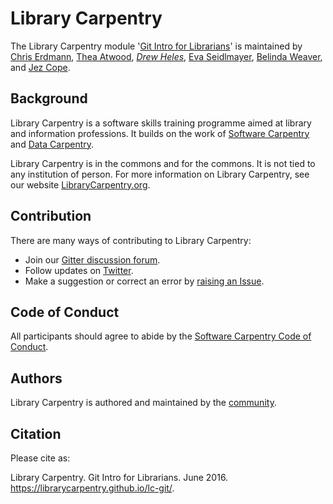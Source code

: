 # Library Carpentry

The Library Carpentry module '[Git Intro for Librarians](https://librarycarpentry.github.io/lc-git/)' is maintained by [Chris Erdmann](https://github.com/libcce), [Thea Atwood](https://github.com/tpatwood), *[Drew Heles](https://github.com/dheles)*, [Eva Seidlmayer](https://github.com/EvaSeidlmayer), [Belinda Weaver](https://github.com/weaverbel), and [Jez Cope](https://github.com/jezcope).

## Background

Library Carpentry is a software skills training programme aimed at library and information professions. It builds on the work of [Software Carpentry](https://software-carpentry.org/) and [Data Carpentry](https://datacarpentry.org/).

Library Carpentry is in the commons and for the commons. It is not tied to any institution of person. For more information on Library Carpentry, see our website [LibraryCarpentry.org](https://librarycarpentry.org/).

## Contribution

There are many ways of contributing to Library Carpentry:

- Join our [Gitter discussion forum](https://gitter.im/LibraryCarpentry/).
- Follow updates on [Twitter](https://twitter.com/LibCarpentry).
- Make a suggestion or correct an error by [raising an Issue](https://github.com/librarycarpentry/lc-git/issues).

## Code of Conduct

All participants should agree to abide by the [Software Carpentry Code of Conduct](https://software-carpentry.org/conduct/).

## Authors

Library Carpentry is authored and maintained by the [community](https://github.com/librarycarpentry/lc-git/network/members).

## Citation

Please cite as:

Library Carpentry. Git Intro for Librarians. June 2016. https://librarycarpentry.github.io/lc-git/.

